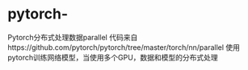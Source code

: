 # pytorch-
Pytorch分布式处理数据parallel
代码来自https://github.com/pytorch/pytorch/tree/master/torch/nn/parallel
使用pytorch训练网络模型，当使用多个GPU，数据和模型的分布式处理
